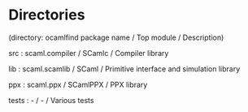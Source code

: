 # Directories

(directory: ocamlfind package name / Top module / Description)

src
:    scaml.compiler / SCamlc / Compiler library

lib
:    scaml.scamlib / SCaml / Primitive interface and simulation library

ppx
:    scaml.ppx / SCamlPPX / PPX library

tests
:    - / - / Various tests

